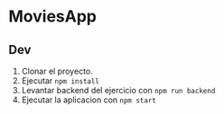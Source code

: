 # MoviesApp

## Dev

1.  Clonar el proyecto.
2.  Ejecutar `npm install`
3.  Levantar backend del ejercicio con `npm run backend`
4.  Ejecutar la aplicacion con `npm start`

